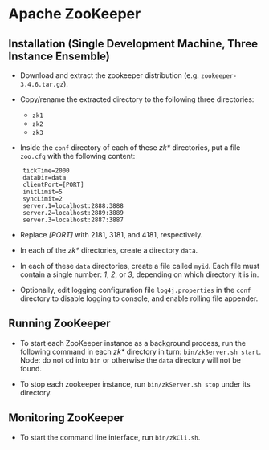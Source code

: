 # Apache ZooKeeper

## Installation (Single Development Machine, Three Instance Ensemble)

* Download and extract the zookeeper distribution (e.g. `zookeeper-3.4.6.tar.gz`).

* Copy/rename the extracted directory to the following three directories:
    * `zk1`
    * `zk2`
    * `zk3`

* Inside the `conf` directory of each of these _zk*_ directories, put a file `zoo.cfg` with the following content:
```
    tickTime=2000
    dataDir=data
    clientPort=[PORT]
    initLimit=5
    syncLimit=2
    server.1=localhost:2888:3888
    server.2=localhost:2889:3889
    server.3=localhost:2887:3887
```

* Replace _[PORT]_ with 2181, 3181, and 4181, respectively.

* In each of the _zk*_ directories, create a directory `data`.

* In each of these `data` directories, create a file called `myid`.
Each file must contain a single number: _1_, _2_, or _3_, depending on which directory it is in.

* Optionally, edit logging configuration file `log4j.properties` in the `conf` directory
to disable logging to console, and enable rolling file appender.


## Running ZooKeeper

* To start each ZooKeeper instance as a background process, run the following command in each 
_zk*_ directory in turn: `bin/zkServer.sh start`.
Node: do not cd into `bin` or otherwise the `data` directory will not be found.

* To stop each zookeeper instance, run `bin/zkServer.sh stop` under its directory.


## Monitoring ZooKeeper

* To start the command line interface, run `bin/zkCli.sh`. 

